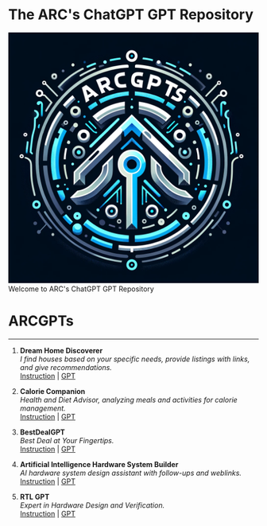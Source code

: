 # The ARC's ChatGPT GPT Repository
![GPT Repo](https://github.com/archokshi/ARCGPTs/blob/main/images/ARCGPTs.png?raw=true)
Welcome to ARC's ChatGPT GPT Repository

# ARCGPTs
_____________________________________________

1. **Dream Home Discoverer**  
   _I find houses based on your specific needs, provide listings with links, and give recommendations._  
   [Instruction](https://github.com/archokshi/ARCGPTs/blob/main/instructions/DreamHomeDiscoverer.txt) | [GPT](https://chat.openai.com/g/g-045fX5IkU-dream-home-discoverer)


2. **Calorie Companion**  
   _Health and Diet Advisor, analyzing meals and activities for calorie management._  
   [Instruction](https://github.com/archokshi/ARCGPTs/blob/main/instructions/CalorieCompanion.txt) | [GPT](https://chat.openai.com/g/g-04wowhMKy-calorie-companion)


3. **BestDealGPT**  
   _Best Deal at Your Fingertips._  
   [Instruction](https://github.com/archokshi/ARCGPTs/blob/main/instructions/BestDealGPT.txt) | [GPT](https://chat.openai.com/g/g-BkxDAI6MP-bestdealgpt)


4. **Artificial Intelligence Hardware System Builder**  
   _AI hardware system design assistant with follow-ups and weblinks._  
   [Instruction](https://github.com/archokshi/ARCGPTs/blob/main/instructions/AIHardwareSystemBuilder.txt) | [GPT](https://chat.openai.com/g/g-x7slzQPaB-artificial-intelligence-hardware-system-builder)


4. **RTL GPT**  
   _Expert in Hardware Design and Verification._  
   [Instruction](https://github.com/archokshi/ARCGPTs/blob/main/instructions/RTLGPT.txt) | [GPT](https://chat.openai.com/g/g-VEABZoJPE-rtl-gpt)
